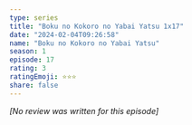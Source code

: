 ```yaml
---
type: series
title: "Boku no Kokoro no Yabai Yatsu 1x17"
date: "2024-02-04T09:26:58"
name: "Boku no Kokoro no Yabai Yatsu"
season: 1
episode: 17
rating: 3
ratingEmoji: ⭐️⭐️⭐️
share: false
---
```


*[No review was written for this episode]*
